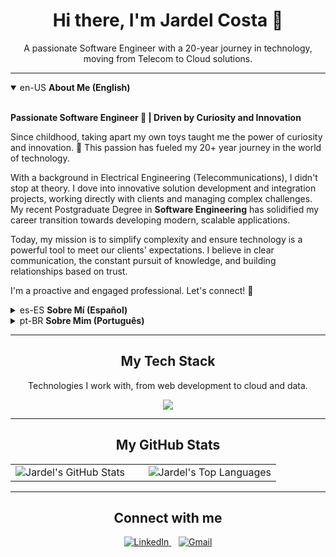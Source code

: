 <!-- 
  Senior Dev here! This is the updated code for your profile, 
  now powered by the information from your CV. 
  It tells a strong story about your career transition into software engineering.
  I've enriched the bios and the tech stack. Just copy and paste.
-->

<!-- Section: Header and Introduction -->
<div align="center">
  <h1>Hi there, I'm Jardel Costa 👋</h1>
  <p>
    A passionate Software Engineer with a 20-year journey in technology, moving from Telecom to Cloud solutions.
  </p>
</div>

---

<!-- Section: Multi-language Bio -->
<div>
  <details open>
    <summary>en-US <strong>About Me (English)</strong></summary>
    <br>
    <p>
      <strong>Passionate Software Engineer 🚀 | Driven by Curiosity and Innovation</strong>
    </p>
    <p>
      Since childhood, taking apart my own toys taught me the power of curiosity and innovation. 🔧 This passion has fueled my 20+ year journey in the world of technology.
    </p>
    <p>
      With a background in Electrical Engineering (Telecommunications), I didn't stop at theory. I dove into innovative solution development and integration projects, working directly with clients and managing complex challenges. My recent Postgraduate Degree in <strong>Software Engineering</strong> has solidified my career transition towards developing modern, scalable applications.
    </p>
    <p>
      Today, my mission is to simplify complexity and ensure technology is a powerful tool to meet our clients' expectations. I believe in clear communication, the constant pursuit of knowledge, and building relationships based on trust.
    </p>
    <p>I'm a proactive and engaged professional. Let's connect! 🤝</p>
  </details>

  <details>
    <summary>es-ES <strong>Sobre Mí (Español)</strong></summary>
    <br>
    <p>
      <strong>Ingeniero Apasionado por la Tecnología 🚀 | Impulsado por la Curiosidad y la Innovación</strong>
    </p>
    <p>
      Desde niño, desmontar mis propios juguetes me enseñó el poder de la curiosidad y la innovación. 🔧 Esa pasión me ha impulsado en una trayectoria de más de 20 años en el mundo de la tecnología.
    </p>
    <p>
      Graduado en Ingeniería Eléctrica con énfasis en Telecomunicaciones, no me limité a la teoría. Me sumergí en proyectos de desarrollo e integración de soluciones innovadoras, conectando directamente con clientes y gestionando proyectos complejos. Mi reciente Posgrado en <strong>Ingeniería de Software</strong> ha consolidado mi transición profesional hacia el desarrollo de aplicaciones modernas y escalables.
    </p>
    <p>
      Actualmente, mi misión es simplificar lo complejo y garantizar que la tecnología sea una herramienta poderosa para alcanzar las expectativas de nuestros clientes. Creo en el poder de la comunicación clara, la búsqueda constante de conocimiento y la construcción de relaciones de confianza.
    </p>
    <p>Soy un profesional comprometido y proactivo. ¡Conectemos! 🤝</p>
  </details>

  <details> <!-- The 'open' attribute makes the Portuguese bio visible by default -->
    <summary>pt-BR <strong>Sobre Mim (Português)</strong></summary>
    <br>
    <p>
      <strong>Engenheiro Apaixonado por Tecnologia 🚀 | Movido pela Curiosidade e Inovação</strong>
    </p>
    <p>
      Desde criança, desmontar meus próprios brinquedos me ensinou o poder da curiosidade e da inovação. 🔧 Essa paixão me impulsionou em uma jornada de mais de 20 anos no mundo da tecnologia.
    </p>
    <p>
      Formado em Engenharia Elétrica com ênfase em Telecomunicações, não me limitei à teoria. Mergulhei em projetos de desenvolvimento e integração de soluções inovadoras, na conexão direta com clientes e na gestão de projetos complexos. Minha recente Pós-Graduação em <strong>Engenharia de Software</strong> consolidou minha transição para o desenvolvimento de aplicações modernas e escaláveis.
    </p>
    <p>
      Atualmente, minha missão é simplificar o complexo e garantir que a tecnologia seja uma ferramenta poderosa para alcançar a expectativa dos nossos clientes. Acredito no poder da comunicação clara, na busca constante por conhecimento e na construção de relações de confiança.
    </p>
    <p>Sou um profissional engajado e proativo. Vamos conectar! 🤝</p>
  </details>
</div>

---

<!-- Section: Tech Stack -->
<div align="center">
  <h2>My Tech Stack</h2>
  <p>Technologies I work with, from web development to cloud and data.</p>
  
  <p>
    <a href="https://skillicons.dev">
      <!-- Icons updated based on your CV's certifications and modern dev practices -->
      <img src="https://skillicons.dev/icons?i=ts,js,react,nextjs,nodejs,nestjs,tailwind,html,css,aws,gcp,docker,git,github,linux,postman,prisma,postgres,mongodb,redis,kafka,databricks" />
    </a>
  </p>
</div>

---

<!-- Section: GitHub Stats -->
<div align="center">
  <h2>My GitHub Stats</h2>
  
  <table>
    <tr valign="top">
      <td width="50%">
        <img src="https://github-readme-stats.vercel.app/api?username=jardel-costa&show_icons=true&theme=dracula&include_all_commits=true&count_private=true" alt="Jardel's GitHub Stats"/>
      </td>
      <td width="50%">
        <img src="https://github-readme-stats.vercel.app/api/top-langs/?username=jardel-costa&layout=compact&langs_count=7&theme=dracula" alt="Jardel's Top Languages"/>
      </td>
    </tr>
  </table>
</div>

---

<!-- Section: Connect with me -->
<div align="center">
  <h2>Connect with me</h2>
  <p>
    <a href="https://www.linkedin.com/in/costajardel/" target="_blank">
      <img src="https://img.shields.io/badge/LinkedIn-0077B5?style=for-the-badge&logo=linkedin&logoColor=white" alt="LinkedIn">
    </a>
    &nbsp;&nbsp; <!-- Space between badges -->
    <a href="mailto:jardel.costa@ngntelecom.com.br">
      <img src="https://img.shields.io/badge/Gmail-D14836?style=for-the-badge&logo=gmail&logoColor=white" alt="Gmail">
    </a>
  </p>
</div>
